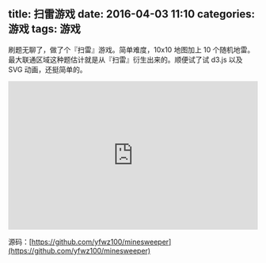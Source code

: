 title: 扫雷游戏
date: 2016-04-03 11:10
categories: 游戏
tags: 游戏
---

刷题无聊了，做了个『扫雷』游戏。简单难度，10x10 地图加上 10 个随机地雷。最大联通区域这种题估计就是从『扫雷』衍生出来的。顺便试了试 d3.js 以及 SVG 动画，还挺简单的。

<iframe width="100%" height="300px" frameborder="0" src="http://yfwz100.github.io/minesweeper/"></iframe>

源码：[https://github.com/yfwz100/minesweeper](https://github.com/yfwz100/minesweeper)
